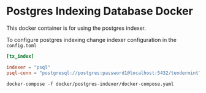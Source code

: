 # Postgres Indexing Database Docker

This docker container is for using the postgres indexer.  

To configure postgres indexing change indexer configuration in the `config.toml`

```toml
[tx_index]

indexer = "psql"
psql-conn = "postgresql://postgres:password1@localhost:5432/tendermint?sslmode=disable"

```

```console
docker-compose -f docker/postgres-indexer/docker-compose.yaml
```